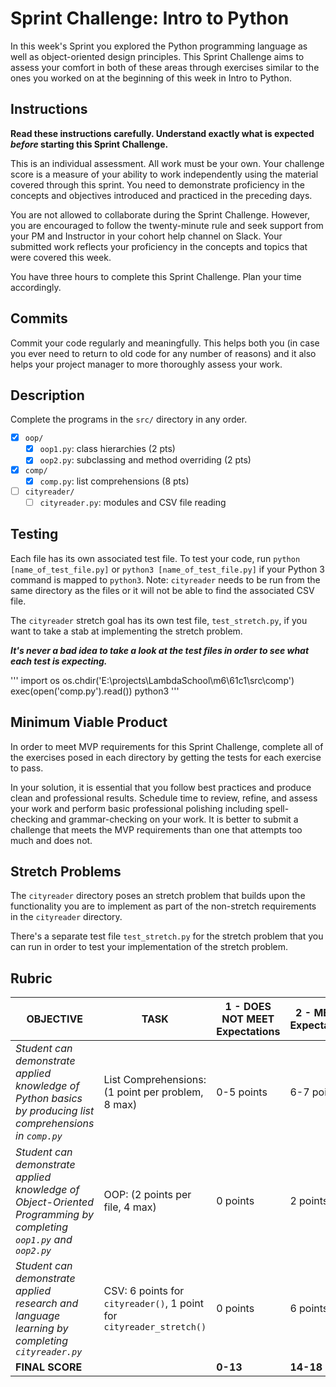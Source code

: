#  Sprint Challenge: Intro to Python

In this week's Sprint you explored the Python programming language as well as object-oriented design principles. This Sprint Challenge aims to assess your comfort in both of these areas through exercises similar to the ones you worked on at the beginning of this week in Intro to Python.

## Instructions
**Read these instructions carefully. Understand exactly what is expected _before_ starting this Sprint Challenge.**

This is an individual assessment. All work must be your own. Your challenge score is a measure of your ability to work independently using the material covered through this sprint. You need to demonstrate proficiency in the concepts and objectives introduced and practiced in the preceding days.

You are not allowed to collaborate during the Sprint Challenge. However, you are encouraged to follow the twenty-minute rule and seek support from your PM and Instructor in your cohort help channel on Slack. Your submitted work reflects your proficiency in the concepts and topics that were covered this week.

You have three hours to complete this Sprint Challenge. Plan your time accordingly.

## Commits

Commit your code regularly and meaningfully. This helps both you (in case you ever need to return to old code for any number of reasons) and it also helps your project manager to more thoroughly assess your work.

## Description

Complete the programs in the `src/` directory in any order.

* [X] `oop/`
    * [X] `oop1.py`: class hierarchies (2 pts)
    * [X] `oop2.py`: subclassing and method overriding (2 pts)
* [X] `comp/`
    * [X] `comp.py`: list comprehensions (8 pts)
* [ ] `cityreader/`
    * [ ] `cityreader.py`: modules and CSV file reading

## Testing

Each file has its own associated test file. To test your code, run `python [name_of_test_file.py]` or `python3 [name_of_test_file.py]` if your Python 3 command is mapped to `python3`. Note: `cityreader` needs to be run from the same directory as the files or it will not be able to find the associated CSV file.

The `cityreader` stretch goal has its own test file, `test_stretch.py`, if you want to take a stab at implementing the stretch problem.

**_It's never a bad idea to take a look at the test files in order to see what each test is expecting._**

'''
import os
os.chdir('E:\\projects\\LambdaSchool\\m6\\61c1\\src\comp')
exec(open('comp.py').read())
python3
'''

## Minimum Viable Product

In order to meet MVP requirements for this Sprint Challenge, complete all of the exercises posed in each directory by getting the tests for each exercise to pass.

In your solution, it is essential that you follow best practices and produce clean and professional results. Schedule time to review, refine, and assess your work and perform basic professional polishing including spell-checking and grammar-checking on your work. It is better to submit a challenge that meets the MVP requirements than one that attempts too much and does not.

## Stretch Problems

The `cityreader` directory poses an stretch problem that builds upon the functionality you are to implement as part of the non-stretch requirements in the `cityreader` directory. 

There's a separate test file `test_stretch.py` for the stretch problem that you can run in order to test your implementation of the stretch problem.

## Rubric
| OBJECTIVE | TASK | 1 - DOES NOT MEET Expectations | 2 - MEETS Expectations | 3 - EXCEEDS Expectations | SCORE |
| ---------- | ----- | ------- | ------- | ------- | -- |
| _Student can demonstrate applied knowledge of Python basics by producing list comprehensions in `comp.py`_ | List Comprehensions: (1 point per problem, 8 max) | 0-5 points | 6-7 points | 8 points |  |
| _Student can demonstrate applied knowledge of Object-Oriented Programming by completing `oop1.py` and `oop2.py`_ | OOP: (2 points per file, 4 max) | 0 points | 2 points | 4 points |  |
| _Student can demonstrate applied research and language learning by completing `cityreader.py`_ | CSV: 6 points for `cityreader()`, 1 point for `cityreader_stretch()` | 0 points | 6 points | 7 points |  |
| **FINAL SCORE** | | **0-13** | **14-18** | **19** |  |
